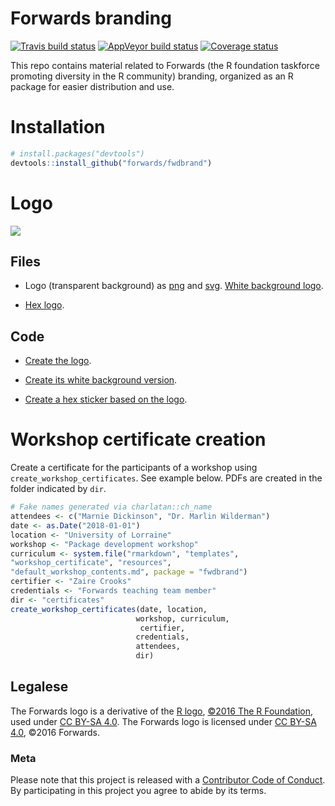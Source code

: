 Forwards branding
=================

[![Travis build status](https://travis-ci.org/forwards/fwdbrand.svg?branch=master)](https://travis-ci.org/forwards/fwdbrand) [![AppVeyor build status](https://ci.appveyor.com/api/projects/status/github/forwards/fwdbrand?branch=master&svg=true)](https://ci.appveyor.com/project/maelle/fwdbrand) [![Coverage status](https://codecov.io/gh/forwards/fwdbrand/branch/master/graph/badge.svg)](https://codecov.io/github/forwards/fwdbrand?branch=master)


This repo contains material related to Forwards (the R foundation taskforce promoting diversity in the R community) branding, organized as an R package for easier distribution and use.

# Installation

```r
# install.packages("devtools")
devtools::install_github("forwards/fwdbrand")
```

# Logo

![](inst/extdata/assets/logo.png)

## Files 

* Logo (transparent background) as [png](inst/extdata/assets/forwards.png) and [svg](inst/extdata/assets/forwards.svg). [White background logo](inst/extdata/assets/white_bg_forwards.png).

* [Hex logo](inst/extdata/assets/forwards_hex.png).

## Code

* [Create the logo](inst/assets-scripts/create_original_transparent_logo.R).

* [Create its white background version](inst/assets-scripts/create_white_bg_logo.R).

* [Create a hex sticker based on the logo](inst/assets-scripts/create_hex_sticker.R).

# Workshop certificate creation

Create a certificate for the participants of a workshop using `create_workshop_certificates`. See example below. PDFs are created in the folder indicated by `dir`.

```r
# Fake names generated via charlatan::ch_name
attendees <- c("Marnie Dickinson", "Dr. Marlin Wilderman")
date <- as.Date("2018-01-01")
location <- "University of Lorraine"
workshop <- "Package development workshop"
curriculum <- system.file("rmarkdown", "templates",
"workshop_certificate", "resources",
"default_workshop_contents.md", package = "fwdbrand")
certifier <- "Zaire Crooks"
credentials <- "Forwards teaching team member"
dir <- "certificates"
create_workshop_certificates(date, location,
                            workshop, curriculum,
                             certifier,
                            credentials,
                            attendees,
                            dir)
```

## Legalese

The Forwards logo is a derivative of the [R logo](https://www.r-project.org/logo/Rlogo.svg), [©2016 The R Foundation](https://www.r-project.org/logo/), used 
under [CC BY-SA 4.0](https://creativecommons.org/licenses/by-sa/4.0/). The 
Forwards logo is licensed under [CC BY-SA 4.0](https://creativecommons.org/licenses/by-sa/4.0/), ©2016 Forwards.

### Meta

Please note that this project is released with a [Contributor Code of Conduct](CODE_OF_CONDUCT.md).
  By participating in this project you agree to abide by its terms.
